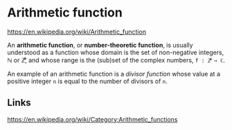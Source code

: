 # Arithmetic function

https://en.wikipedia.org/wiki/Arithmetic_function

An **arithmetic function**, or **number-theoretic function**, is usually understood as a function whose domain is the set of non-negative integers, ℕ or ℤ⃰, and whose range is the (sub)set of the complex numbers, `f : ℤ⃰ → ℂ`.

An example of an arithmetic function is a *divisor function* whose value at a positive integer `n` is equal to the number of divisors of `n`.



## Links

https://en.wikipedia.org/wiki/Category:Arithmetic_functions
